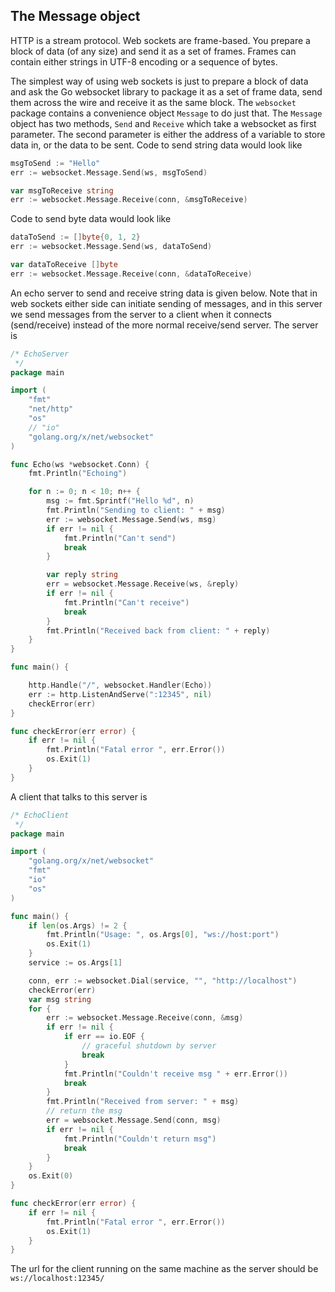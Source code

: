 ## The Message object

HTTP is a stream protocol. Web sockets are frame-based. You prepare a block of data (of any size) and send it as a set of frames. Frames can contain either strings in UTF-8 encoding or a sequence of bytes.

The simplest way of using web sockets is just to prepare a block of data and ask the Go websocket library to package it as a set of frame data, send them across the wire and receive it as the same block. The `websocket` package contains a convenience object `Message` to do just that. The `Message` object has two methods, `Send` and `Receive` which take a websocket as first parameter. The second parameter is either the address of a variable to store data in, or the data to be sent. Code to send string data would look like

```go
msgToSend := "Hello"
err := websocket.Message.Send(ws, msgToSend)

var msgToReceive string
err := websocket.Message.Receive(conn, &msgToReceive)
```

Code to send byte data would look like

```go
dataToSend := []byte{0, 1, 2}
err := websocket.Message.Send(ws, dataToSend)

var dataToReceive []byte
err := websocket.Message.Receive(conn, &dataToReceive)
```

An echo server to send and receive string data is given below. Note that in web sockets either side can initiate sending of messages, and in this server we send messages from the server to a client when it connects (send/receive) instead of the more normal receive/send server. The server is

```go
/* EchoServer
 */
package main

import (
	"fmt"
	"net/http"
	"os"
	// "io"
	"golang.org/x/net/websocket"
)

func Echo(ws *websocket.Conn) {
	fmt.Println("Echoing")

	for n := 0; n < 10; n++ {
		msg := fmt.Sprintf("Hello %d", n)
		fmt.Println("Sending to client: " + msg)
		err := websocket.Message.Send(ws, msg)
		if err != nil {
			fmt.Println("Can't send")
			break
		}

		var reply string
		err = websocket.Message.Receive(ws, &reply)
		if err != nil {
			fmt.Println("Can't receive")
			break
		}
		fmt.Println("Received back from client: " + reply)
	}
}

func main() {

	http.Handle("/", websocket.Handler(Echo))
	err := http.ListenAndServe(":12345", nil)
	checkError(err)
}

func checkError(err error) {
	if err != nil {
		fmt.Println("Fatal error ", err.Error())
		os.Exit(1)
	}
}
```

A client that talks to this server is

```go
/* EchoClient
 */
package main

import (
	"golang.org/x/net/websocket"
	"fmt"
	"io"
	"os"
)

func main() {
	if len(os.Args) != 2 {
		fmt.Println("Usage: ", os.Args[0], "ws://host:port")
		os.Exit(1)
	}
	service := os.Args[1]

	conn, err := websocket.Dial(service, "", "http://localhost")
	checkError(err)
	var msg string
	for {
		err := websocket.Message.Receive(conn, &msg)
		if err != nil {
			if err == io.EOF {
				// graceful shutdown by server
				break
			}
			fmt.Println("Couldn't receive msg " + err.Error())
			break
		}
		fmt.Println("Received from server: " + msg)
		// return the msg
		err = websocket.Message.Send(conn, msg)
		if err != nil {
			fmt.Println("Couldn't return msg")
			break
		}
	}
	os.Exit(0)
}

func checkError(err error) {
	if err != nil {
		fmt.Println("Fatal error ", err.Error())
		os.Exit(1)
	}
}
```

The url for the client running on the same machine as the server should be `ws://localhost:12345/`


